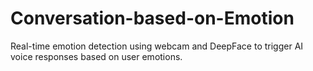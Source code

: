 # Conversation-based-on-Emotion
Real-time emotion detection using webcam and DeepFace to trigger AI voice responses based on user emotions.
